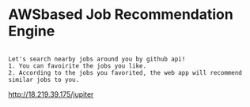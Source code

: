 # AWSbased Job Recommendation Engine
```

Let's search nearby jobs around you by github api!
1. You can favoirite the jobs you like.
2. According to the jobs you favorited, the web app will recommend similar jobs to you.

```
http://18.219.39.175/jupiter
